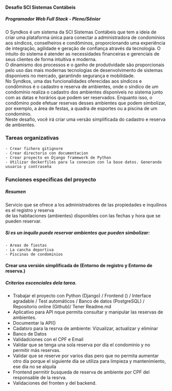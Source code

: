 #### Desafio SCI Sistemas Contábeis
##### Programador Web Full Stack - Pleno/Sênior
O Syndkos é um sistema da SCI Sistemas Contábeis que tem a ideia de criar uma plataforma única para conectar a administradora de condomínios aos síndicos, conselheiros e condôminos, proporcionando uma experiência de integração, agilidade e geração de confiança através da tecnologia. O intuito do sistema é atender as necessidades financeiras e gerenciais de seus clientes de forma intuitiva e moderna. <br> 
O dinamismo dos processos e o ganho de produtividade são proporcionais pelo uso das mais modernas tecnologias de desenvolvimento de sistemas disponíveis no mercado, garantindo segurança e mobilidade. <br> 
No Syndkos, uma das funcionalidades oferecidas aos síndicos e condôminos é o cadastro e reserva de ambientes, onde o síndico de um condomínio realiza o cadastro dos ambientes disponíveis no sistema junto com as datas e horários que podem ser reservados. Enquanto isso, o condômino pode efetuar reservas desses ambientes que podem simbolizar, por exemplo, a área de festas, a quadra de esportes ou a piscina de um condomínio. <br> Neste desafio, você irá criar uma versão simplificada do cadastro e reserva de ambientes. <br>


### Tareas organizativas 
    - Crear fichero gitignore
    - Crear directorio con documentacion
    - Crear proyecto en Django framework de Python
    - Utilizar dockerfiles para la conexion con la base datos. Generando usuario y contraseña


### Funciones especificas del proyecto 
##### Resumen
Servicio que se ofrece a los administradores de las propiedades e inquilinos es el registro y reserva  <br>
de las habitaciones (ambientes) disponibles con las fechas y hora que se pueden reservar.

##### Si es un inquilo  puede reservar ambientes que pueden simbolizar:
    - Areas de fiestas
    - La cancha deportiva 
    - Piscinas de condominios


#### Crear una versión simplificada de (Entorno de registro y Entorno de reserva.)

##### Criterios escenciales dela tarea.

- Trabajar el proyecto con Python (Django) / Frontend () / Interface agradable / Test automáticos / Banco de datos (PostgreSQL) / Repositorio online (Github)/ Tener Readme.md
- Aplicativo para API nque permita consultar y manipular las reservas de ambientes.
- Documentar la API()
- Cadatsro para la resrva de ambiente: Vizualizar, actualizar y eliminar
- Banco de Datos 
- Validadciones con el CPF e Email
- Validar que se tenga una sola reserva por día el condominio y no permitir más reservas.
- Validar que se reserve por varios días pero que no permita aumentar otro día porque el siguiente día se utiliza para limpieza y mantenimiento, ese día no se alquila
- Frontend permitir busqueda de reserva de ambiente por CPF del responsable de la resrva.
- Validaciones del fronten y del backend.

